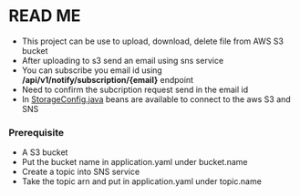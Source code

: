 # READ ME
* This project can be use to upload, download, delete file from AWS S3 bucket
* After uploading to s3 send an email using sns service
* You can subscribe you email id using **/api/v1/notify/subscription/{email}** endpoint
* Need to confirm the subcription request send in the email id
* In [StorageConfig.java](src%2Fmain%2Fjava%2Fcom%2Fsample%2Fcloud%2Fstorage%2Fconfig%2FStorageConfig.java) beans are available to connect to the aws S3 and SNS

### Prerequisite
* A S3 bucket
* Put the bucket name in application.yaml under bucket.name
* Create a topic into SNS service
* Take the topic arn and put in application.yaml under topic.name
